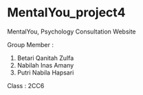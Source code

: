 # MentalYou_project4

MentalYou, Psychology Consultation Website

Group Member :
1. Betari Qanitah Zulfa
2. Nabilah Inas Amany
3. Putri Nabila Hapsari

Class : 2CC6
